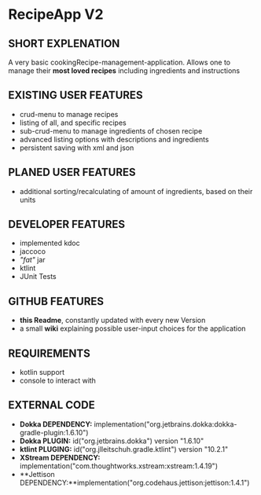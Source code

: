 # RecipeApp V2


## SHORT EXPLENATION
A very basic cookingRecipe-management-application. Allows one to manage their **most loved recipes** including ingredients and instructions

## EXISTING USER FEATURES
- crud-menu to manage recipes
- listing of all, and specific recipes
- sub-crud-menu to manage ingredients of chosen recipe
- advanced listing options with descriptions and ingredients
- persistent saving with xml and json

## PLANED USER FEATURES
- additional sorting/recalculating of amount of ingredients, based on their units 

## DEVELOPER FEATURES
- implemented kdoc
- jaccoco
- *"fat"* jar
- ktlint
- JUnit Tests

## GITHUB FEATURES
- **this Readme**, constantly updated with every new Version
- a small **wiki** explaining possible user-input choices for the application 

## REQUIREMENTS
- kotlin support
- console to interact with

## EXTERNAL CODE
- **Dokka DEPENDENCY:** implementation("org.jetbrains.dokka:dokka-gradle-plugin:1.6.10")
- **Dokka PLUGIN:** id("org.jetbrains.dokka") version "1.6.10"
- **ktlint PLUGING:** id("org.jlleitschuh.gradle.ktlint") version "10.2.1"
- **XStream DEPENDENCY:** implementation("com.thoughtworks.xstream:xstream:1.4.19")
- **Jettison DEPENDENCY:**implementation("org.codehaus.jettison:jettison:1.4.1")
